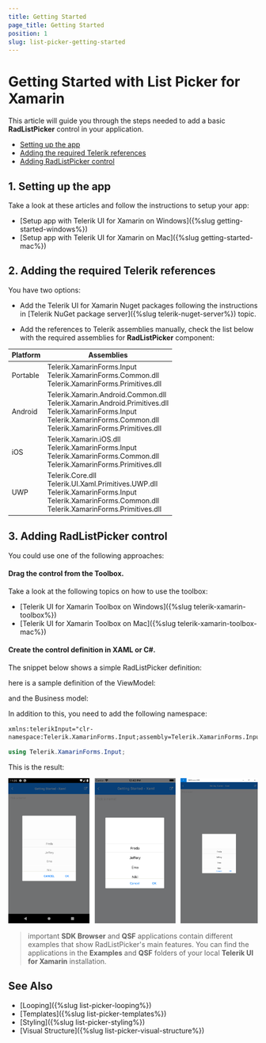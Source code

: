 ```yaml
---
title: Getting Started
page_title: Getting Started
position: 1
slug: list-picker-getting-started
---
```


# Getting Started with List Picker for Xamarin

This article will guide you through the steps needed to add a basic **RadListPicker** control in your application.

* [Setting up the app](#1-setting-up-the-app)
* [Adding the required Telerik references](#2-adding-the-required-telerik-references)
* [Adding RadListPicker control](#3-adding-radlistpicker-control)

## 1. Setting up the app

Take a look at these articles and follow the instructions to setup your app:

- [Setup app with Telerik UI for Xamarin on Windows]({%slug getting-started-windows%})
- [Setup app with Telerik UI for Xamarin on Mac]({%slug getting-started-mac%})

## 2. Adding the required Telerik references

You have two options:

* Add the Telerik UI for Xamarin Nuget packages following the instructions in [Telerik NuGet package server]({%slug telerik-nuget-server%}) topic.

* Add the references to Telerik assemblies manually, check the list below with the required assemblies for **RadListPicker** component:

| Platform | Assemblies |
| -------- | ---------- |
| Portable | Telerik.XamarinForms.Input<br/>Telerik.XamarinForms.Common.dll<br/>Telerik.XamarinForms.Primitives.dll |
| Android  | Telerik.Xamarin.Android.Common.dll<br/>Telerik.Xamarin.Android.Primitives.dll<br/>Telerik.XamarinForms.Input<br/>Telerik.XamarinForms.Common.dll<br/>Telerik.XamarinForms.Primitives.dll |
| iOS      | Telerik.Xamarin.iOS.dll <br/>Telerik.XamarinForms.Input<br/>Telerik.XamarinForms.Common.dll<br/>Telerik.XamarinForms.Primitives.dll |
| UWP      | Telerik.Core.dll<br/>Telerik.UI.Xaml.Primitives.UWP.dll<br/>Telerik.XamarinForms.Input<br/>Telerik.XamarinForms.Common.dll<br/>Telerik.XamarinForms.Primitives.dll |

## 3. Adding RadListPicker control

You could use one of the following approaches:

#### Drag the control from the Toolbox. 

Take a look at the following topics on how to use the toolbox:

* [Telerik UI for Xamarin Toolbox on Windows]({%slug telerik-xamarin-toolbox%})
* [Telerik UI for Xamarin Toolbox on Mac]({%slug telerik-xamarin-toolbox-mac%})
	
#### Create the control definition in XAML or C#.

The snippet below shows a simple RadListPicker definition:

<snippet id='listpicker-getting-started-xaml' />
<snippet id='listpicker-getting-started-csharp' />

here is a sample definition of the ViewModel:

<snippet id='listpicker-getting-started-viewmodel' />

and the Business model:

<snippet id='listpicker-getting-started-business-model' />

In addition to this, you need to add the following namespace:

```XAML
xmlns:telerikInput="clr-namespace:Telerik.XamarinForms.Input;assembly=Telerik.XamarinForms.Input"
```
```C#
using Telerik.XamarinForms.Input;
```

This is the result:

![List Picker](images/listpicker_getting_started.png)

>important **SDK Browser** and **QSF** applications contain different examples that show RadListPicker's main features. You can find the applications in the **Examples** and **QSF** folders of your local **Telerik UI for Xamarin** installation.

## See Also

- [Looping]({%slug list-picker-looping%})
- [Templates]({%slug list-picker-templates%})
- [Styling]({%slug list-picker-styling%})
- [Visual Structure]({%slug list-picker-visual-structure%})
